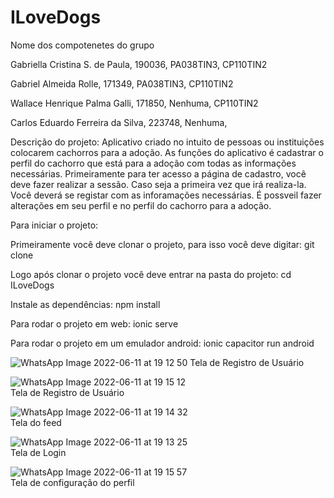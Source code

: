 # ILoveDogs

Nome dos compotenetes do grupo


Gabriella Cristina S. de Paula,     190036,          PA038TIN3,      CP110TIN2

Gabriel Almeida Rolle,              171349,          PA038TIN3,      CP110TIN2

Wallace Henrique Palma Galli,       171850,          Nenhuma,        CP110TIN2

Carlos Eduardo Ferreira da Silva,   223748,          Nenhuma,     




Descrição do projeto: Aplicativo criado no intuito de pessoas ou instituições colocarem cachorros para a adoção. As funções do aplicativo é cadastrar o perfil do cachorro que está para a adoção com todas as informações necessárias. Primeiramente para ter acesso a página de cadastro, você deve fazer realizar a sessão. Caso seja a primeira vez que irá realiza-la. Você deverá se registar com as inforamações necessárias. É possveil fazer alterações em seu perfil e no perfil do cachorro para a adoção. 




Para iniciar o projeto:

Primeiramente você deve clonar o projeto, para isso você deve digitar: git clone 

Logo após clonar o projeto você deve entrar na pasta do projeto: cd ILoveDogs

Instale as dependências: npm install

Para rodar o projeto em web: ionic serve

Para rodar o projeto em um emulador android: ionic capacitor run android
 
![WhatsApp Image 2022-06-11 at 19 12 50](https://user-images.githubusercontent.com/70352279/173207181-5a1fb08f-fd9c-40f1-af2d-becfbe1fdd82.jpeg) 
Tela de Registro de Usuário


![WhatsApp Image 2022-06-11 at 19 15 12](https://user-images.githubusercontent.com/70352279/173207331-68335b0f-2608-43e9-abd2-195b80fe1418.jpeg)  
Tela de Registro de Usuário


![WhatsApp Image 2022-06-11 at 19 14 32](https://user-images.githubusercontent.com/70352279/173207340-320e499e-d252-4957-a8ea-605b50ca21d5.jpeg)  
Tela do feed


![WhatsApp Image 2022-06-11 at 19 13 25](https://user-images.githubusercontent.com/70352279/173207346-e8378147-49a5-4b99-9649-359f9bdc55f8.jpeg)  
Tela de Login


![WhatsApp Image 2022-06-11 at 19 15 57](https://user-images.githubusercontent.com/70352279/173207357-25aa71c0-5883-44cb-bade-afa5c8eaeac5.jpeg)  
Tela de configuração do perfil
